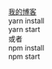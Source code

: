 [我的博客](http://zhuzichu.com)<br>
yarn install<br>
yarn start<br>
或者<br>
npm install<br>
npm start<br>
